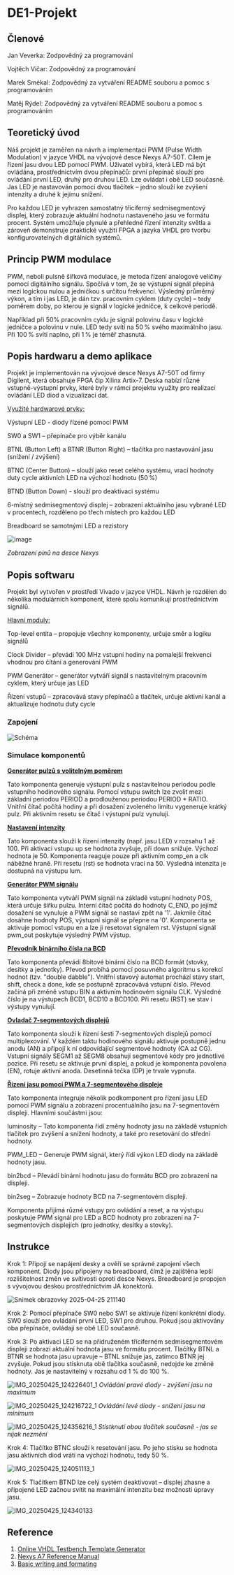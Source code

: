 # **DE1-Projekt**
## **Členové**
Jan Veverka: Zodpovědný za programování 
  
Vojtěch Vičar: Zodpovědný za programování 
  
Marek Smékal: Zodpovědný za vytváření README souboru a pomoc s programováním 
  
Matěj Rýdel: Zodpovědný za vytváření README souboru a pomoc s programováním

## Teoretický úvod
Náš projekt je zaměřen na návrh a implementaci PWM (Pulse Width Modulation) v jazyce VHDL na vývojové desce Nexys A7-50T. Cílem je řízení jasu dvou LED pomocí PWM. Uživatel vybírá, která LED má být ovládána, prostřednictvím dvou přepínačů: první přepínač slouží pro ovládání první LED, druhý pro druhou LED. Lze ovládat i obě LED současně. Jas LED je nastavován pomocí dvou tlačítek – jedno slouží ke zvýšení intenzity a druhé k jejímu snížení. 

Pro každou LED je vyhrazen samostatný tříciferný sedmisegmentový displej, který zobrazuje aktuální hodnotu nastaveného jasu ve formátu procent. Systém umožňuje plynulé a přehledné řízení intenzity světla a zároveň demonstruje praktické využití FPGA a jazyka VHDL pro tvorbu konfigurovatelných digitálních systémů. 

## Princip PWM modulace
PWM, neboli pulsně šířková modulace, je metoda řízení analogové veličiny pomocí digitálního signálu. Spočívá v tom, že se výstupní signál přepíná mezi logickou nulou a jedničkou s určitou frekvencí. Výsledný průměrný výkon, a tím i jas LED, je dán tzv. pracovním cyklem (duty cycle) – tedy poměrem doby, po kterou je signál v logické jedničce, k celkové periodě.

Například při 50% pracovním cyklu je signál polovinu času v logické jedničce a polovinu v nule. LED tedy svítí na 50 % svého maximálního jasu. Při 100 % svítí naplno, při 1 % je téměř zhasnutá.

## Popis hardwaru a demo aplikace
Projekt je implementován na vývojové desce Nexys A7-50T od firmy Digilent, která obsahuje FPGA čip Xilinx Artix-7. Deska nabízí různé vstupně-výstupní prvky, které byly v rámci projektu využity pro realizaci ovládání LED diod a vizualizaci dat.

<ins>Využité hardwarové prvky:<ins>

Výstupní LED - diody řízené pomocí PWM

SW0 a SW1 – přepínače pro výběr kanálu

BTNL (Button Left) a BTNR (Button Right) – tlačítka pro nastavování jasu (snížení / zvýšení)

BTNC (Center Button) – slouží jako reset celého systému, vrací hodnoty duty cycle aktivních LED na výchozí hodnotu (50 %)

BTND (Button Down) - slouží pro deaktivaci systému 

6-místný sedmisegmentový displej – zobrazení aktuálního jasu vybrané LED v procentech, rozděleno po třech místech pro každou LED

Breadboard se samotnými LED a rezistory

![image](https://github.com/user-attachments/assets/1fa2566f-5888-4dca-b762-d699d41f3add)

*Zobrazení pinů na desce Nexys*

## Popis softwaru
Projekt byl vytvořen v prostředí Vivado v jazyce VHDL. Návrh je rozdělen do několika modulárních komponent, které spolu komunikují prostřednictvím signálů.

<ins>Hlavní moduly:<ins>

Top-level entita – propojuje všechny komponenty, určuje směr a logiku signálů

Clock Divider – převádí 100 MHz vstupní hodiny na pomalejší frekvenci vhodnou pro čítání a generování PWM

PWM Generátor – generátor vytváří signál s nastavitelným pracovním cyklem, který určuje jas LED

Řízení vstupů – zpracovává stavy přepínačů a tlačítek, určuje aktivní kanál a aktualizuje hodnotu duty cycle

### Zapojení

![Schéma](https://github.com/user-attachments/assets/d1574ec6-31e8-4aae-bc06-2e8b394e8f85)


### Simulace komponentů
<ins>**Generátor pulzů s volitelným poměrem**<ins>  

Tato komponenta generuje výstupní pulz s nastavitelnou periodou podle vstupního hodinového signálu. Pomocí vstupu switch lze zvolit mezi základní periodou PERIOD a prodlouženou periodou PERIOD * RATIO. Vnitřní čítač počítá hodiny a při dosažení zvoleného limitu vygeneruje krátký pulz. Při aktivním resetu se čítač i výstupní pulz vynulují.



<ins>**Nastavení intenzity**<ins>

Tato komponenta slouží k řízení intenzity (např. jasu LED) v rozsahu 1 až 100. Při aktivaci vstupu up se hodnota zvyšuje, při down snižuje. Výchozí hodnota je 50. Komponenta reaguje pouze při aktivním comp_en a clk náběžné hraně. Při resetu (rst) se hodnota vrací na 50. Výsledná intenzita je dostupná na výstupu lum.




<ins>**Generátor PWM signálu**<ins>

Tato komponenta vytváří PWM signál na základě vstupní hodnoty POS, která určuje šířku pulzu. Interní čítač počítá do hodnoty C_END, po jejímž dosažení se vynuluje a PWM signál se nastaví zpět na '1'. Jakmile čítač dosáhne hodnoty POS, výstupní signál se přepne na '0'. Komponenta se aktivuje pomocí vstupu en a lze ji resetovat signálem rst. Výstupní signál pwm_out poskytuje výsledný PWM výstup.



<ins>**Převodník binárního čísla na BCD**<ins>

Tato komponenta převádí 8bitové binární číslo na BCD formát (stovky, desítky a jednotky). Převod probíhá pomocí posuvného algoritmu s korekcí hodnot (tzv. "double dabble"). Vnitřní stavový automat prochází stavy start, shift, check a done, kde se postupně zpracovává vstupní číslo. Převod začíná při změně vstupu BIN a aktivním hodinovém signálu CLK. Výsledné číslo je na výstupech BCD1, BCD10 a BCD100. Při resetu (RST) se stav i výstupy vynulují.



<ins>**Ovladač 7-segmentových displejů**<ins>

Tato komponenta slouží k řízení šesti 7-segmentových displejů pomocí multiplexování. V každém taktu hodinového signálu aktivuje postupně jednu anodu (AN) a připojí k ní odpovídající segmentové hodnoty (CA až CG). Vstupní signály SEGM1 až SEGM8 obsahují segmentové kódy pro jednotlivé pozice. Při resetu se aktivuje první displej, a pokud je komponenta povolena (EN), rotuje aktivní anoda. Desetinná tečka (DP) je trvale vypnuta.




<ins>**Řízení jasu pomocí PWM a 7-segmentového displeje**<ins>

Tato komponenta integruje několik podkomponent pro řízení jasu LED pomocí PWM signálu a zobrazení procentuálního jasu na 7-segmentovém displeji. Hlavními součástmi jsou:

luminosity – Tato komponenta řídí změny hodnoty jasu na základě vstupních tlačítek pro zvýšení a snížení hodnoty, a také pro resetování do střední hodnoty.

PWM_LED – Generuje PWM signál, který řídí výkon LED diody na základě hodnoty jasu.

bin2bcd – Převádí binární hodnotu jasu do formátu BCD pro zobrazení na displeji.

bin2seg – Zobrazuje hodnoty BCD na 7-segmentovém displeji.

Komponenta přijímá různé vstupy pro ovládání a reset, a na výstupu poskytuje PWM signál pro LED a BCD hodnoty pro zobrazení na 7-segmentových displejích (pro jednotky, desítky a stovky).



## Instrukce

Krok 1:
Připojí se napájení desky a ověří se správné zapojení všech komponent. Diody jsou připojeny na breadboard, čímž je zajištěna lepší rozlišitelnost změn ve svítivosti oproti desce Nexys. Breadboard je propojen s vývojovou deskou prostřednictvím JA konektorů.

![Snímek obrazovky 2025-04-25 211140](https://github.com/user-attachments/assets/7ce09b4b-5083-42cf-a377-e2d0f5eb9e88)

Krok 2:
Pomocí přepínače SW0 nebo SW1 se aktivuje řízení konkrétní diody. SW0 slouží pro ovládání první LED, SW1 pro druhou. Pokud jsou aktivovány oba přepínače, ovládají se obě LED současně.

Krok 3:
Po aktivaci LED se na přidruženém tříciferném sedmisegmentovém displeji zobrazí aktuální hodnota jasu ve formátu procent. Tlačítky BTNL a BTNR se hodnota jasu upravuje – BTNL snižuje jas, zatímco BTNR jej zvyšuje. Pokud jsou stisknuta obě tlačítka současně, nedojde ke změně hodnoty. Jas je nastavitelný v rozsahu od 1 % do 100 %.

![IMG_20250425_124226401_1](https://github.com/user-attachments/assets/ff214bde-f9bd-4b08-a304-632ac9aa8828)
*Ovládání pravé diody - zvýšení jasu na maximum*

![IMG_20250425_124216722_1](https://github.com/user-attachments/assets/31320315-87cd-42c4-8d92-40eae1f741aa)
*Ovládání levé diody - snížení jasu na minimum*

![IMG_20250425_124356216_1](https://github.com/user-attachments/assets/30ceed31-e8a2-4005-af00-eed59df99df7)
*Stistknutí obou tlačítek současně - jas se nijak nezmění*

Krok 4:
Tlačítko BTNC slouží k resetování jasu. Po jeho stisku se hodnota jasu aktivních diod vrátí na výchozí hodnotu, tedy 50 %.

![IMG_20250425_124051113_1](https://github.com/user-attachments/assets/453c2c30-7a5e-4167-81fd-057b39b8fcf2)

Krok 5:
Tlačítkem BTND lze celý systém deaktivovat – displej zhasne a připojené LED začnou svítit na maximální intenzitu bez možnosti úpravy jasu.

![IMG_20250425_124340133](https://github.com/user-attachments/assets/a3ffe822-9926-458e-8e1d-df2640c04253)


## Reference
1. [Online VHDL Testbench Template Generator](https://vhdl.lapinoo.net/)
2. [Nexys A7 Reference Manual](https://digilent.com/reference/programmable-logic/nexys-a7/reference-manual)
3. [Basic writing and formating](https://docs.github.com/en/get-started/writing-on-github/getting-started-with-writing-and-formatting-on-github/basic-writing-and-formatting-syntax)
